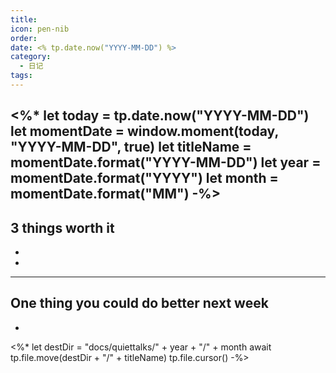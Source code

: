 ```yaml
---
title: 
icon: pen-nib
order: 
date: <% tp.date.now("YYYY-MM-DD") %>
category:
  - 日记
tags:
---
```

<%*
let today = tp.date.now("YYYY-MM-DD")
let momentDate = window.moment(today, "YYYY-MM-DD", true)
let titleName = momentDate.format("YYYY-MM-DD")
let year = momentDate.format("YYYY")
let month = momentDate.format("MM")
-%>
---

## 3 things worth it

- 
- 

---

## One thing you could do better next week

- 




<%*
let destDir = "docs/quiettalks/" + year + "/" + month
await tp.file.move(destDir + "/" + titleName)
tp.file.cursor()
-%>
